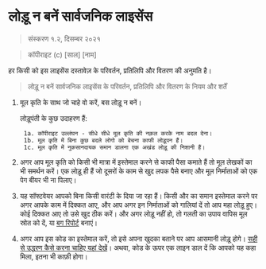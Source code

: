 # लोड़ू न बनें सार्वजनिक लाइसेंस

> संस्करण १.२, दिसम्बर २०२१

> कॉपीराइट (c) \[साल\] \[नाम\]

हर किसी को इस लाइसेंस दस्तावेज़ के परिवर्तन, प्रतिलिपि और वितरण की अनुमति है।

> लोड़ू न बनें सार्वजनिक लाइसेंस के परिवर्तन, प्रतिलिपि और वितरण के नियम और शर्तें

1. मूल कृति के साथ जो चाहे वो करें, बस लोड़ू न बनें।

    लोड़ूपंती के कुछ उदाहरण हैं:

        1a. कॉपीराइट उल्लंघन - सीधे सीधे मूल कृति की नक़ल करके नाम बदल देना।
        1b. मूल कृति में बिना कुछ बदले लोगो को बेचना काफी लोड़ूपन हैं।
        1c. मूल कृति में नुकसानदायक समान डालना एक अखंड लोड़ू की निशानी हैं।

2. अगर आप मूल कृति को किसी भी मात्रा में इस्तेमाल करने से काफी पैसा कमाते हैं तो मूल लेखकों का भी समर्थन करें। एक लोड़ू ही हैं जो दूसरों के काम से खुद लपक पैसे बनाए और मूल निर्माताओं को एक पेग बीयर भी ना पिलाए।

3. यह सॉफ्टवेयर आपको बिना किसी वारंटी के दिया जा रहा हैं। किसी और का समान इस्तेमाल करने पर अगर आपके काम में दिक्कत आए, और आप अगर इन निर्माताओं को गालियां दें तो आप महा लोड़ू हुए। कोई दिक्कत आए तो उसे खुद ठीक करें। और अगर लोड़ू नहीं हो, तो गलती का उपाय वापिस मूल स्रोत को दें, या [बग रिपोर्ट](https://www.chiark.greenend.org.uk/~sgtatham/bugs.html) बनाएं।

4. अगर आप इस कोड का इस्तेमाल करें, तो इसे अपना खुदका बताने पर आप आसमानी लोड़ू होगे। [सही से उद्धरण कैसे करना चाहिए यहां देखें](https://academia.stackexchange.com/questions/14010/how-do-you-cite-a-github-repository)। अथवा, कोड के ऊपर एक लाइन डाल दें कि आपको यह कहा मिला, इतना भी काफ़ी होगा।
